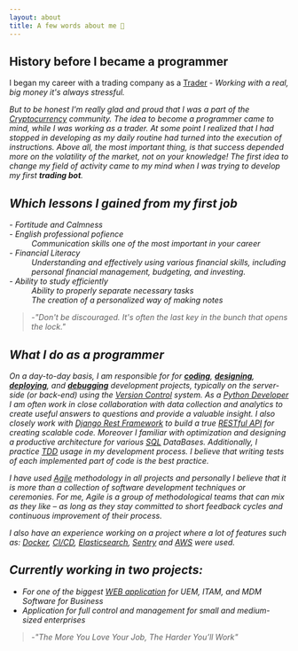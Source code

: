 ```yaml
---
layout: about
title: A few words about me 📝
---
```


## History before I became a programmer
I began my career with a trading company as a [Trader](https://en.wikipedia.org/wiki/Trader_(finance)) - <em>Working with a real, big money it's always stressful.<em>

But to be honest I'm really glad and proud that I was a part of the [Cryptocurrency](https://en.wikipedia.org/wiki/Cryptocurrency) community.
The idea to become a programmer came to mind, while I was working as a trader. At some point I realized that I had stopped in developing as my daily routine had turned into the execution of instructions. Above all, the most important thing, is that success depended more on the volatility of the market, not on your knowledge! The first idea to change my field of activity came to my mind when I was trying to develop my first <em>**trading bot**.

## Which lessons I gained from my first job
<dl>
    <em><dt>- Fortitude and Calmness</dt></em>
    <em><dt>- English professional pofience</dt></em>
    <dd>Communication skills one of the most important in your career</dd>
    <em><dt>- Financial Literacy</dt></em>
    <dd>Understanding and effectively using various financial skills, including personal financial management, budgeting, and investing.</dd>
    <em><dt>- Ability to study efficiently</dt></em>
    <dd>Ability to properly separate necessary tasks</dd>
    <dd>The creation of a personalized way of making notes</dd>
</dl>

> -"Don't be discouraged. It's often the last key in the bunch that opens the lock."

## What I do as a programmer

On a day-to-day basis, I am responsible for for <ins>**coding**</ins>, <ins>**designing**</ins>, <ins>**deploying**</ins>, and <ins>**debugging**</ins> development projects, typically on the server-side (or back-end) using the [Version Control](https://en.wikipedia.org/wiki/Version_control) system. As a [Python Developer](https://en.wikipedia.org/wiki/Python_(programming_language)) I am often work in close collaboration with data collection and analytics to create useful answers to questions and provide a valuable insight. I also closely work with [Django Rest Framework](https://www.django-rest-framework.org/) to build a true [RESTful API](https://www.redhat.com/en/topics/api/what-is-a-rest-api) for creating scalable code.
Moreover I familiar with optimization and designing a productive architecture for various [SQL](https://en.wikipedia.org/wiki/SQL) DataBases.
Additionally, I practice [TDD](https://en.wikipedia.org/wiki/Test-driven_development) usage in my development process. I believe that writing tests of each implemented part of code is the best practice.

I have used [Agile](https://en.wikipedia.org/wiki/Agile_software_development) methodology in all projects and personally I believe that it is more than a collection of software development techniques or ceremonies. For me, Agile is a group of methodological teams that can mix as they like – as long as they stay committed to short feedback cycles and continuous improvement of their process.

I also have an experience working on a project where a lot of features such as:  [Docker](https://en.wikipedia.org/wiki/Docker_(software)),  [CI/CD](https://en.wikipedia.org/wiki/CI/CD),  [Elasticsearch](https://en.wikipedia.org/wiki/Elasticsearch),  [Sentry](https://sentry.io/about/) and [AWS](https://en.wikipedia.org/wiki/AWS_(disambiguation)) were used.

## Currently working in two projects:

 - For one of the biggest [WEB application](https://en.wikipedia.org/wiki/Web_application) for UEM, ITAM, and MDM Software for Business
 - Application for full control and management for small and medium-sized enterprises

> -"The More You Love Your Job, The Harder You’ll Work"